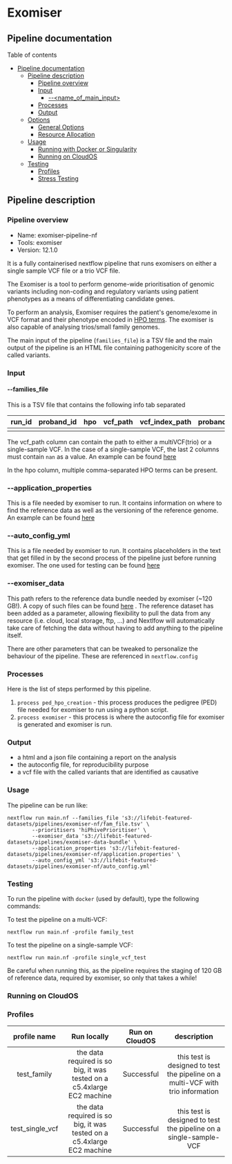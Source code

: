 # Exomiser

## Pipeline documentation

Table of contents

- [Pipeline documentation](#pipeline-documentation)
  - [Pipeline description](#pipeline-description)
    - [Pipeline overview](#pipeline-overview)
    - [Input](#input)
      - [--\<name_of_main_input\>](#--name_of_main_input)
    - [Processes](#processes)
    - [Output](#output)
  - [Options](#options)
    - [General Options](#general-options)
    - [Resource Allocation](#resource-allocation)
  - [Usage](#usage)
    - [Running with Docker or Singularity](#running-with-docker-or-singularity)
    - [Running on CloudOS](#running-on-cloudos)
  - [Testing](#testing)
    - [Profiles](#profiles)
    - [Stress Testing](#stress-testing)

## Pipeline description

### Pipeline overview

- Name: exomiser-pipeline-nf
- Tools: exomiser
- Version: 12.1.0

It is a fully containerised nextflow pipeline that runs exomisers on either a single sample VCF file or a trio VCF file.

The Exomiser is a tool to perform genome-wide prioritisation of genomic variants including non-coding and regulatory variants using patient phenotypes as a means of differentiating candidate genes.

To perform an analysis, Exomiser requires the patient's genome/exome in VCF format and their phenotype encoded in [HPO terms](https://hpo.jax.org/app/). The exomiser is also capable of analysing trios/small family genomes.

The main input of the pipeline (`families_file`) is a TSV file and the main output of the pipeline is an HTML file containing pathogenicity score of the called variants.

### Input

#### --families_file

This is a TSV file that contains the following info tab separated

| run_id | proband_id | hpo | vcf_path | vcf_index_path | proband_sex | mother_id | father_id |
| :----: | :--------: | :-: | :------: | :------------: | :---------: | :-------: | :-------: |
|        |            |     |          |                |             |           |           |

The vcf_path column can contain the path to either a multiVCF(trio) or a single-sample VCF.
In the case of a single-sample VCF, the last 2 columns must contain `nan` as a value. An example can be found [here](https://lifebit-featured-datasets.s3.eu-west-1.amazonaws.com/pipelines/exomiser-nf/fam_file.tsv)

In the hpo column, multiple comma-separated HPO terms can be present.

### --application_properties

This is a file needed by exomiser to run. It contains information on where to find the reference data as well as the versioning of the reference genome. An example can be found [here](https://lifebit-featured-datasets.s3.eu-west-1.amazonaws.com/pipelines/exomiser-nf/application.properties)

### --auto_config_yml

This is a file needed by exomiser to run. It contains placeholders in the text that get filled in by the second process of the pipeline just before running exomiser. The one used for testing can be found [here](https://lifebit-featured-datasets.s3.eu-west-1.amazonaws.com/pipelines/exomiser-nf/auto_config.yml)

### --exomiser_data

This path refers to the reference data bundle needed by exomiser (~120 GB!). A copy of such files can be found [here](https://lifebit-featured-datasets.s3.eu-west-1.amazonaws.com/pipelines/exomiser-data-bundle/) . The reference dataset has been added as a parameter, allowing flexibility to pull the data from any resource (i.e. cloud, local storage, ftp, ...) and Nextlfow will automatically take care of fetching the data without having to add anything to the pipeline itself.

There are other parameters that can be tweaked to personalize the behaviour of the pipeline. These are referenced in `nextflow.config`

### Processes

Here is the list of steps performed by this pipeline.

1. `process ped_hpo_creation` - this process produces the pedigree (PED) file needed for exomiser to run using a python script.
2. `process exomiser` - this process is where the autoconfig file for exomiser is generated and exomiser is run.

### Output

- a html and a json file containing a report on the analysis
- the autoconfig file, for reproducibility purpose
- a vcf file with the called variants that are identified as causative

### Usage

The pipeline can be run like:

```
nextflow run main.nf --families_file 's3://lifebit-featured-datasets/pipelines/exomiser-nf/fam_file.tsv' \
        --prioritisers 'hiPhivePrioritiser' \
        --exomiser_data 's3://lifebit-featured-datasets/pipelines/exomiser-data-bundle' \
        --application_properties 's3://lifebit-featured-datasets/pipelines/exomiser-nf/application.properties' \
        --auto_config_yml 's3://lifebit-featured-datasets/pipelines/exomiser-nf/auto_config.yml'
```

### Testing

To run the pipeline with `docker` (used by default), type the following commands:

To test the pipeline on a multi-VCF:

```
nextflow run main.nf -profile family_test
```

To test the pipeline on a single-sample VCF:

```
nextflow run main.nf -profile single_vcf_test
```

Be careful when running this, as the pipeline requires the staging of 120 GB of reference data, required by exomiser, so only that takes a while!

### Running on CloudOS

### Profiles

|  profile name   |                              Run locally                               | Run on CloudOS |                                   description                                   |
| :-------------: | :--------------------------------------------------------------------: | :------------: | :-----------------------------------------------------------------------------: |
|   test_family   | the data required is so big, it was tested on a c5.4xlarge EC2 machine |   Successful   | this test is designed to test the pipeline on a multi-VCF with trio information |
| test_single_vcf | the data required is so big, it was tested on a c5.4xlarge EC2 machine |   Successful   |        this test is designed to test the pipeline on a single-sample-VCF        |
